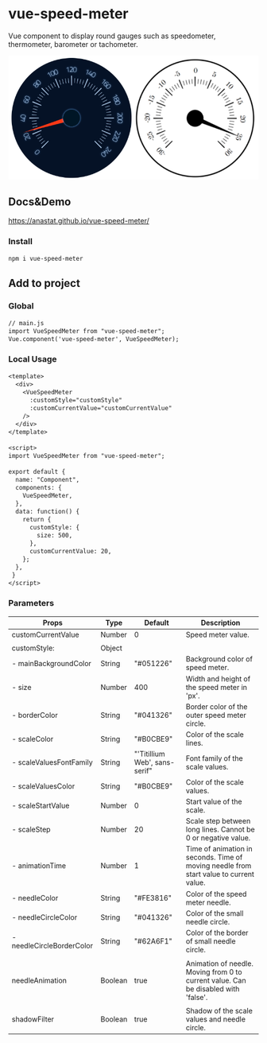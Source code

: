 # vue-speed-meter

Vue component to display round gauges such as speedometer, thermometer, barometer or tachometer.

![default](/src/assets/example.png)

## Docs&Demo

https://anastat.github.io/vue-speed-meter/

### Install

```
npm i vue-speed-meter
```

## Add to project

### Global

```
// main.js
import VueSpeedMeter from "vue-speed-meter";
Vue.component('vue-speed-meter', VueSpeedMeter);
```

### Local Usage

```
<template>
  <div>
    <VueSpeedMeter
      :customStyle="customStyle"
      :customCurrentValue="customCurrentValue"
    />
  </div>
</template>

<script>
import VueSpeedMeter from "vue-speed-meter";

export default {
  name: "Component",
  components: {
    VueSpeedMeter,
  },
  data: function() {
    return {
      customStyle: {
        size: 500,
      },
      customCurrentValue: 20,
    };
  },
 }
</script>
```

### Parameters

| Props                     | Type    | Default                       | Description                                                                            |
| ------------------------- | ------- | ----------------------------- | -------------------------------------------------------------------------------------- |
| customCurrentValue        | Number  | 0                             | Speed meter value.                                                                     |
|                           |         |                               |                                                                                        |
| customStyle:              | Object  |                               |                                                                                        |
| - mainBackgroundColor     | String  | "#051226"                     | Background color of speed meter.                                                       |
| - size                    | Number  | 400                           | Width and height of the speed meter in 'px'.                                           |
| - borderColor             | String  | "#041326"                     | Border color of the outer speed meter circle.                                          |
| - scaleColor              | String  | "#B0CBE9"                     | Color of the scale lines.                                                              |
| - scaleValuesFontFamily   | String  | "'Titillium Web', sans-serif" | Font family of the scale values.                                                       |
| - scaleValuesColor        | String  | "#B0CBE9"                     | Color of the scale values.                                                             |
| - scaleStartValue         | Number  | 0                             | Start value of the scale.                                                              |
| - scaleStep               | Number  | 20                            | Scale step between long lines. Cannot be 0 or negative value.                          |
| - animationTime           | Number  | 1                             | Time of animation in seconds. Time of moving needle from start value to current value. |
| - needleColor             | String  | "#FE3816"                     | Color of the speed meter needle.                                                       |
| - needleCircleColor       | String  | "#041326"                     | Color of the small needle circle.                                                      |
| - needleCircleBorderColor | String  | "#62A6F1"                     | Color of the border of small needle circle.                                            |
|                           |         |                               |                                                                                        |
| needleAnimation           | Boolean | true                          | Animation of needle. Moving from 0 to current value. Can be disabled with 'false'.     |
|                           |         |                               |                                                                                        |
| shadowFilter              | Boolean | true                          | Shadow of the scale values and needle circle.                                          |
